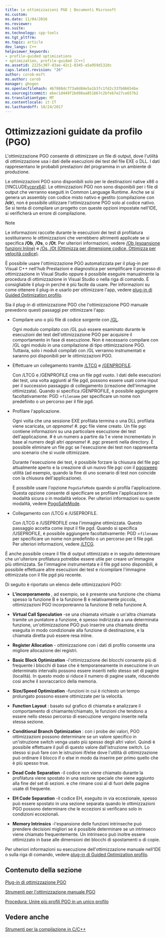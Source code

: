 ```yaml
---
title: Le ottimizzazioni PGO | Documenti Microsoft
ms.custom: 
ms.date: 11/04/2016
ms.reviewer: 
ms.suite: 
ms.technology: cpp-tools
ms.tgt_pltfrm: 
ms.topic: article
dev_langs: C++
helpviewer_keywords:
- profile-guided optimizations
- optimization, profile-guided [C++]
ms.assetid: 2225c307-d3ae-42c1-8345-a5a959d132dc
caps.latest.revision: "26"
author: corob-msft
ms.author: corob
manager: ghogen
ms.openlocfilehash: 467888dc773a8d84e5a1b3fc1fd2c337b06654be
ms.sourcegitcommit: ebec1d449f2bd98aa851667c2bfeb7e27ce657b2
ms.translationtype: MT
ms.contentlocale: it-IT
ms.lasthandoff: 10/24/2017
---
```

# <a name="profile-guided-optimizations"></a>Ottimizzazioni guidate da profilo (PGO)
L'ottimizzazione PGO consente di ottimizzare un file di output, dove l'utilità di ottimizzazione usa i dati delle esecuzioni dei test del file EXE o DLL. I dati rappresentano le probabili prestazioni del programma in un ambiente di produzione.  
  
 Le ottimizzazioni PGO sono disponibili solo per le destinazioni native x86 o [!INCLUDE[vcprx64](../../assembler/inline/includes/vcprx64_md.md)]. Le ottimizzazioni PGO non sono disponibili per i file di output che verranno eseguiti in Common Language Runtime. Anche se si genera un assembly con codice misto nativo e gestito (compilazione con **/clr**), non è possibile utilizzare l'ottimizzazione PGO solo al codice nativo. Se si tenta di compilare un progetto con queste opzioni impostate nell'IDE, si verificherà un errore di compilazione.  
  
> [!NOTE]
>  Le informazioni raccolte durante le esecuzioni dei test di profilatura sostituiranno le ottimizzazioni che verrebbero altrimenti applicate se si specifica **/Ob**, **/Os**, o **/Ot**. Per ulteriori informazioni, vedere [/Ob (espansione funzioni Inline)](../../build/reference/ob-inline-function-expansion.md) e [/Os, /Ot (Ottimizza per dimensione codice, Ottimizza per velocità codice)](../../build/reference/os-ot-favor-small-code-favor-fast-code.md).  
  
 È possibile usare l'ottimizzazione PGO automatizzata per il plug-in per Visual C++ nell'hub Prestazioni e diagnostica per semplificare il processo di ottimizzazione in Visual Studio oppure è possibile eseguire manualmente la procedura di ottimizzazione in Visual Studio o nella riga di comando. È consigliabile il plug-in perché è più facile da usare. Per informazioni su come ottenere il plug-in e usarlo per ottimizzare l'app, vedere [plug-in di Guided Optimization profilo](../../build/reference/profile-guided-optimization-in-the-performance-and-diagnostics-hub.md).  
  
 Sia il plug-in di ottimizzazione PGO che l'ottimizzazione PGO manuale prevedono questi passaggi per ottimizzare l'app:  
  
-   Compilare uno o più file di codice sorgente con [/GL](../../build/reference/gl-whole-program-optimization.md).  
  
     Ogni modulo compilato con /GL può essere esaminato durante le esecuzioni dei test dell'ottimizzazione PGO per acquisire il comportamento in fase di esecuzione. Non è necessario compilare con /GL ogni modulo in una compilazione di tipo ottimizzazione PGO. Tuttavia, solo i moduli compilati con /GL verranno instrumentati e saranno poi disponibili per le ottimizzazioni PGO.  
  
-   Effettuare un collegamento tramite [/LTCG](../../build/reference/ltcg-link-time-code-generation.md) e [/GENPROFILE](../../build/reference/genprofile-fastgenprofile-generate-profiling-instrumented-build.md).  
  
     Con /LTCG e /GENPROFILE crea un file pgd vuoto. I dati delle esecuzioni dei test, una volta aggiunti al file pgd, possono essere usati come input per il successivo passaggio di collegamento (creazione dell'immagine ottimizzata). Quando si specifica /GENPROFILE, è possibile aggiungere facoltativamente: PGD =`filename` per specificare un nome non predefinito o un percorso per il file pgd.  
  
-   Profilare l'applicazione.  
  
     Ogni volta che una sessione EXE profilata termina o una DLL profilata viene scaricata, un *appname*! #. pgc file viene creato. Un file pgc contiene informazioni su una particolare esecuzione dei test dell'applicazione. # è un numero a partire da 1 e viene incrementato in base al numero degli altri *appname*! #. pgc presenti nella directory. È possibile eliminare un file pgc se l'esecuzione dei test non rappresenta uno scenario che si vuole ottimizzare.  
  
     Durante l'esecuzione dei test, è possibile forzare la chiusura del file pgc attualmente aperto e la creazione di un nuovo file pgc con il [pgosweep](../../build/reference/pgosweep.md) utilità (ad esempio, quando la fine di uno scenario di test non coincide con la chiusura dell'applicazione).  
  
     È possibile usare l'opzione `PogoSafeMode` quando si profila l'applicazione. Questa opzione consente di specificare se profilare l'applicazione in modalità sicura o in modalità veloce. Per ulteriori informazioni su queste modalità, vedere [PogoSafeMode](../../build/reference/pogosafemode.md).  
  
-   Collegamento con /LTCG e /USEPROFILE.  
  
     Con /LTCG e /USEPROFILE crea l'immagine ottimizzata. Questo passaggio accetta come input il file pgd. Quando si specifica /USEPROFILE, è possibile aggiungere facoltativamente: PGD =`filename` per specificare un nome non predefinito o un percorso per il file pgd. Per ulteriori informazioni, vedere [/LTCG](../../build/reference/ltcg-link-time-code-generation.md).  
  
 È anche possibile creare il file di output ottimizzato e in seguito determinare che un'ulteriore profilatura potrebbe essere utile per creare un'immagine più ottimizzata. Se l'immagine instrumentata e il file pgd sono disponibili, è possibile effettuare altre esecuzioni dei test e ricompilare l'immagine ottimizzata con il file pgd più recente.  
  
 Di seguito è riportato un elenco delle ottimizzazioni PGO:  
  
-   **L'incorporamento** , ad esempio, se è presente una funzione che chiama spesso la funzione B e la funzione B è relativamente piccola, ottimizzazioni PGO incorporeranno la funzione B nella funzione A.  
  
-   **Virtual Call Speculation** -se una chiamata virtuale o un'altra chiamata tramite un puntatore a funzione, è spesso indirizzata a una determinata funzione, un'ottimizzazione PGO può inserire una chiamata diretta eseguita in modo condizionale alla funzione di destinazione, e la chiamata diretta può essere resa inline.  
  
-   **Register Allocation** - ottimizzazione con i dati di profilo consente una migliore allocazione dei registri.  
  
-   **Basic Block Optimization** -l'ottimizzazione dei blocchi consente più di frequente i blocchi di base che è temporaneamente in esecuzione in un determinato intervallo possono essere inseriti nello stesso set di pagine (località). In questo modo si riduce il numero di pagine usate, riducendo così anche il sovraccarico della memoria.  
  
-   **Size/Speed Optimization** -funzioni in cui è richiesto un tempo prolungato possono essere ottimizzate per la velocità.  
  
-   **Function Layout** : basato sul grafico di chiamata e analizzare il comportamento di chiamante/chiamato, le funzioni che tendono a essere nello stesso percorso di esecuzione vengono inserite nella stessa sezione.  
  
-   **Conditional Branch Optimization** : con i probe dei valori, PGO ottimizzazioni possono determinare se un valore specifico in un'istruzione switch venga usato più spesso degli altri valori.  Quindi è possibile effettuare il pull di questo valore dall'istruzione switch.  Lo stesso si può fare con le istruzioni if/else dove l'utilità di ottimizzazione può ordinare il blocco if o else in modo da inserire per primo quello che è più spesso true.  
  
-   **Dead Code Separation** -il codice non viene chiamato durante la profilatura viene spostato in una sezione speciale che viene aggiunto alla fine del set di sezioni. e che rimane così al di fuori delle pagine usate di frequente.  
  
-   **EH Code Separation** -il codice EH, eseguito in via eccezionale, spesso può essere spostato in una sezione separata quando le ottimizzazioni PGO possono determinare che le eccezioni si verificano solo in condizioni eccezionali.  
  
-   **Memory Intrinsics** -l'espansione delle funzioni intrinseche può prendere decisioni migliori se è possibile determinare se un intrinseco viene chiamato frequentemente. Un intrinseco può inoltre essere ottimizzato in base alle dimensioni dei blocchi di spostamenti o di copie.  
  
 Per ulteriori informazioni su esecuzione dell'ottimizzazione manuale nell'IDE o sulla riga di comando, vedere [plug-in di Guided Optimization profilo](../../build/reference/profile-guided-optimization-in-the-performance-and-diagnostics-hub.md).  
  
## <a name="in-this-section"></a>Contenuto della sezione  
 [Plug-in di ottimizzazione PGO](../../build/reference/profile-guided-optimization-in-the-performance-and-diagnostics-hub.md)  
  
 [Strumenti per l'ottimizzazione manuale PGO](../../build/reference/tools-for-manual-profile-guided-optimization.md)  
  
 [Procedura: Unire più profili PGO in un unico profilo](../../build/reference/how-to-merge-multiple-pgo-profiles-into-a-single-profile.md)  
  
## <a name="see-also"></a>Vedere anche  
 [Strumenti per la compilazione in C/C++](../../build/reference/c-cpp-build-tools.md)